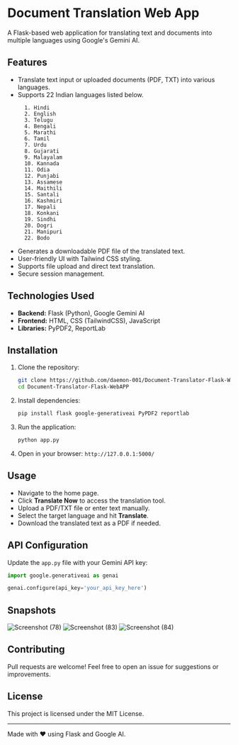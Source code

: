 # Document Translation Web App

A Flask-based web application for translating text and documents into multiple languages using Google's Gemini AI.

## Features
- Translate text input or uploaded documents (PDF, TXT) into various languages.
- Supports 22 Indian languages listed below.
  ```
    1. Hindi
    2. English
    3. Telugu
    4. Bengali
    5. Marathi
    6. Tamil
    7. Urdu
    8. Gujarati
    9. Malayalam
    10. Kannada
    11. Odia
    12. Punjabi
    13. Assamese
    14. Maithili
    15. Santali
    16. Kashmiri
    17. Nepali
    18. Konkani
    19. Sindhi
    20. Dogri
    21. Manipuri
    22. Bodo
  ```
- Generates a downloadable PDF file of the translated text.
- User-friendly UI with Tailwind CSS styling.
- Supports file upload and direct text translation.
- Secure session management.

## Technologies Used
- **Backend:** Flask (Python), Google Gemini AI
- **Frontend:** HTML, CSS (TailwindCSS), JavaScript
- **Libraries:** PyPDF2, ReportLab

## Installation

1. Clone the repository:
   ```sh
   git clone https://github.com/daemon-001/Document-Translator-Flask-WebAPP.git
   cd Document-Translator-Flask-WebAPP
   ```
2. Install dependencies:
   ```sh
   pip install flask google-generativeai PyPDF2 reportlab
   ```
3. Run the application:
   ```sh
   python app.py
   ```
4. Open in your browser: `http://127.0.0.1:5000/`

## Usage
- Navigate to the home page.
- Click **Translate Now** to access the translation tool.
- Upload a PDF/TXT file or enter text manually.
- Select the target language and hit **Translate**.
- Download the translated text as a PDF if needed.

## API Configuration
Update the `app.py` file with your Gemini API key:
```python
import google.generativeai as genai

genai.configure(api_key='your_api_key_here')
```

## Snapshots
![Screenshot (78)](https://github.com/user-attachments/assets/fcbb89aa-737c-4995-92d4-8890fb89736e)
![Screenshot (83)](https://github.com/user-attachments/assets/4e5cf23d-40f6-47c6-8971-03715469ce08)
![Screenshot (84)](https://github.com/user-attachments/assets/b0b1f05f-5738-4340-bd29-d5e5aee6b247)

## Contributing
Pull requests are welcome! Feel free to open an issue for suggestions or improvements.

## License
This project is licensed under the MIT License.

---
Made with ❤️ using Flask and Google AI.


